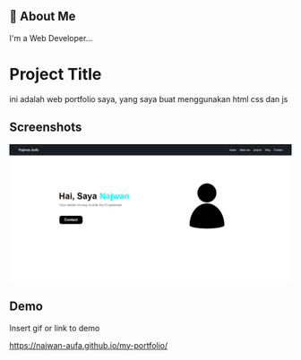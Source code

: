 
## 🚀 About Me
I'm a Web Developer...


# Project Title

ini adalah web portfolio saya, yang saya buat menggunakan html css dan js



## Screenshots

![App Screenshot](gambar/priv-project.png)


## Demo

Insert gif or link to demo

https://najwan-aufa.github.io/my-portfolio/
